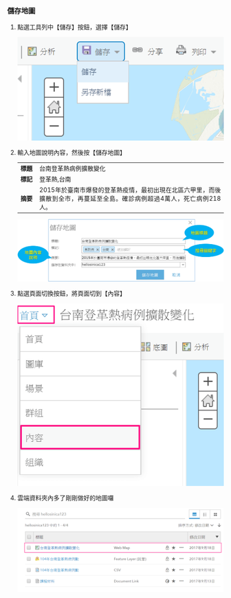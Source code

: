 ### 儲存地圖

1.  點選工具列中【儲存】按鈕，選擇【儲存】
    
    ![](/assets/ex01/image24.png)
    
2.  輸入地圖說明內容，然後按【儲存地圖】

    <table>
      <tbody>
        <tr>
          <td style="width: 30px; text-align: justify;"><b>標題</b></td>
          <td style="text-align: justify;">台南登革熱病例擴散變化</td>
        </tr>
        <tr>
          <td style="width: 30px; text-align: justify;"><b>標記</b></td>
          <td style="text-align: justify;">登革熱,台南</td>
        </tr>
        <tr>
          <td style="width: 30px; text-align: justify;"><b>摘要</b></td>
          <td style="text-align: justify;">2015年於臺南市爆發的登革熱疫情，最初出現在北區六甲里，而後擴散到全市，再蔓延至全島。確診病例超過4萬人，死亡病例218人。</td>
        </tr>
      </tbody>
    </table>
    
    ![](/assets/ex01/image25.png)

3.  點選頁面切換按鈕，將頁面切到【內容】
    
    ![](/assets/ex01/image26.png)

4.  雲端資料夾內多了剛剛做好的地圖囉

    ![](/assets/ex01/image27.png)
